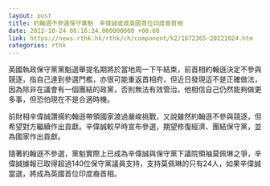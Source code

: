 ```yaml
---
layout: post
title: 約翰遜不參選保守黨魁　辛偉誠或成英國首位印度裔首相
date: 2022-10-24 06:16:24.000000000 +08:00
link: https://news.rthk.hk/rthk/ch/component/k2/1672365-20221024.htm
categories: rthk
---
```


英國執政保守黨黨魁選舉提名期將於當地周一下午結束，前首相約翰遜決定不參與競逐，指自己達到參選門檻，亦很可能重返首相府，但近日發現這不是正確做法，因為除非在議會有一個團結的政黨，否則無法有效管治。他相信自己仍然能夠做更多事，但恐怕現在不是合適時機。

前財相辛偉誠讚揚約翰遜帶領國家渡過嚴峻挑戰，又說雖然約翰遜不參與競逐，但希望對方繼續作出貢獻。辛偉誠較早時宣布參選，期望修復經濟、團結保守黨，並為國家作出貢獻。

隨著約翰遜不參選，黨魁實際上已成為辛偉誠與保守黨下議院領袖莫佩琳之爭，辛偉誠據報已取得超過140位保守黨議員支持，支持莫佩琳的只有24人，如果辛偉誠當選，將成為英國首位印度裔首相。

